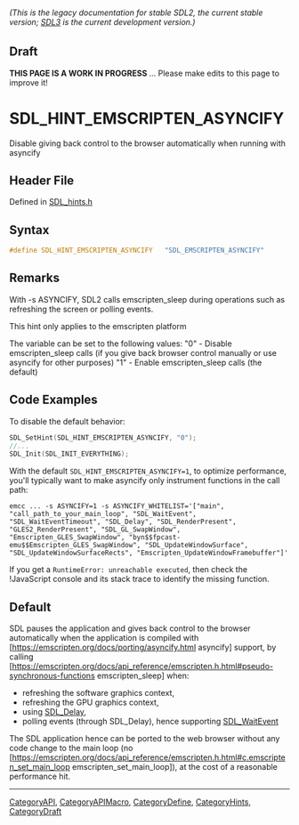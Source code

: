 ###### (This is the legacy documentation for stable SDL2, the current stable version; [SDL3](https://wiki.libsdl.org/SDL3/) is the current development version.)

## Draft

**THIS PAGE IS A WORK IN PROGRESS** ... Please make edits to this page to improve it!


<!-- #*^*^*^*^*See https://wiki.libsdl.org/SGEnumerations for details on editing this page*^*^*^*^* -->
# SDL_HINT_EMSCRIPTEN_ASYNCIFY

Disable giving back control to the browser automatically when running with asyncify

## Header File

Defined in [SDL_hints.h](https://github.com/libsdl-org/SDL/blob/SDL2/include/SDL_hints.h)

## Syntax

```c
#define SDL_HINT_EMSCRIPTEN_ASYNCIFY   "SDL_EMSCRIPTEN_ASYNCIFY"
```

## Remarks

With -s ASYNCIFY, SDL2 calls emscripten_sleep during operations such as
refreshing the screen or polling events.

This hint only applies to the emscripten platform

The variable can be set to the following values: "0" - Disable
emscripten_sleep calls (if you give back browser control manually or use
asyncify for other purposes) "1" - Enable emscripten_sleep calls (the
default)

## Code Examples

To disable the default behavior:  
```c++
SDL_SetHint(SDL_HINT_EMSCRIPTEN_ASYNCIFY, "0");
//...
SDL_Init(SDL_INIT_EVERYTHING);
```

With the default ```SDL_HINT_EMSCRIPTEN_ASYNCIFY=1```, to optimize performance, you'll typically want to make asyncify only instrument functions in the call path:
```
emcc ... -s ASYNCIFY=1 -s ASYNCIFY_WHITELIST='["main", "call_path_to_your_main_loop", "SDL_WaitEvent", "SDL_WaitEventTimeout", "SDL_Delay", "SDL_RenderPresent", "GLES2_RenderPresent", "SDL_GL_SwapWindow", "Emscripten_GLES_SwapWindow", "byn$$fpcast-emu$$Emscripten_GLES_SwapWindow", "SDL_UpdateWindowSurface", "SDL_UpdateWindowSurfaceRects", "Emscripten_UpdateWindowFramebuffer"]'
```

If you get a ```RuntimeError: unreachable executed```, then check the !JavaScript console and its stack trace to identify the missing function.

## Default

SDL pauses the application and gives back control to the browser automatically when the application is compiled with [https://emscripten.org/docs/porting/asyncify.html asyncify] support, by calling [https://emscripten.org/docs/api_reference/emscripten.h.html#pseudo-synchronous-functions emscripten_sleep] when:

* refreshing the software graphics context,
* refreshing the GPU graphics context,
* using [SDL_Delay](SDL_Delay),
* polling events (through SDL_Delay), hence supporting [SDL_WaitEvent](SDL_WaitEvent)

The SDL application hence can be ported to the web browser without any code change to the main loop (no [https://emscripten.org/docs/api_reference/emscripten.h.html#c.emscripten_set_main_loop emscripten_set_main_loop]), at the cost of a reasonable performance hit.

----
[CategoryAPI](CategoryAPI), [CategoryAPIMacro](CategoryAPIMacro), [CategoryDefine](CategoryDefine), [CategoryHints](CategoryHints), [CategoryDraft](CategoryDraft)
<!-- #See the Style Guide for instructions on editing the footer. -->


